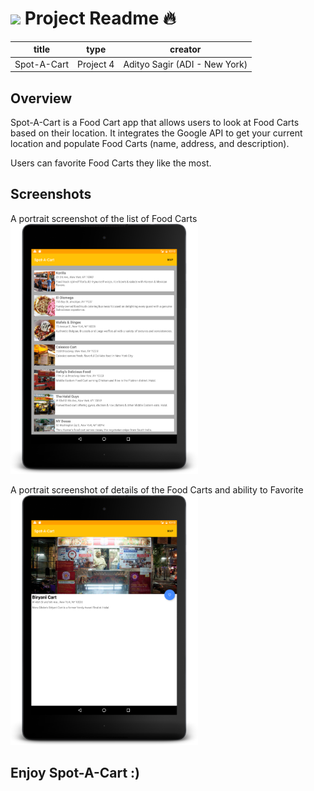 # ![](https://ga-dash.s3.amazonaws.com/production/assets/logo-9f88ae6c9c3871690e33280fcf557f33.png) Project Readme :fire:

title | type | creator
----- | ---- | -------
Spot-A-Cart | Project 4 | Adityo Sagir (ADI - New York)

## Overview

Spot-A-Cart is a Food Cart app that allows users to look at Food Carts based on their location. It integrates the Google API to get your current location and populate Food Carts (name, address, and description).

Users can favorite Food Carts they like the most.

## Screenshots

A portrait screenshot of the list of Food Carts
<img src="screenshots/1.png" height="400px" />

A portrait screenshot of details of the Food Carts and ability to Favorite
<img src="screenshots/2.png" height="400px" />

## Enjoy Spot-A-Cart :)
